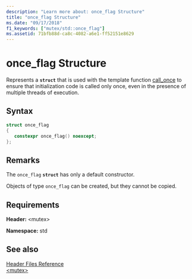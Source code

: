 ```yaml
---
description: "Learn more about: once_flag Structure"
title: "once_flag Structure"
ms.date: "09/17/2018"
f1_keywords: ["mutex/std::once_flag"]
ms.assetid: 71bfb88d-ca8c-4082-a6e1-ff52151e8629
---
```

# once_flag Structure

Represents a **`struct`** that is used with the template function [call_once](../standard-library/mutex-functions.md#call_once) to ensure that initialization code is called only once, even in the presence of multiple threads of execution.

## Syntax

```cpp
struct once_flag
{
   constexpr once_flag() noexcept;
};
```

## Remarks

The `once_flag` **`struct`** has only a default constructor.

Objects of type `once_flag` can be created, but they cannot be copied.

## Requirements

**Header:** \<mutex>

**Namespace:** std

## See also

[Header Files Reference](../standard-library/cpp-standard-library-header-files.md)\
[\<mutex>](../standard-library/mutex.md)
